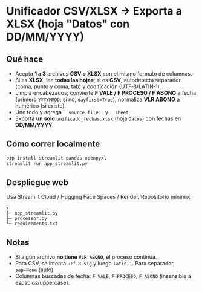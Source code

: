 
# Unificador CSV/XLSX → Exporta a XLSX (hoja "Datos" con DD/MM/YYYY)

## Qué hace
- Acepta **1 a 3** archivos **CSV o XLSX** con el mismo formato de columnas.
- Si es **XLSX**, lee **todas las hojas**; si es **CSV**, autodetecta separador (coma, punto y coma, tab) y codificación (UTF‑8/LATIN‑1).
- Limpia encabezados; convierte **F VALE / F PROCESO / F ABONO** a fecha (primero `YYYYMMDD`; si no, `dayfirst=True`); normaliza **VLR ABONO** a numérico (si existe).
- Une todo y agrega `__source_file__` y `__sheet__`.
- Exporta **un solo** `unificado_fechas.xlsx` (hoja `Datos`) con fechas en **DD/MM/YYYY**.

## Cómo correr localmente
```bash
pip install streamlit pandas openpyxl
streamlit run app_streamlit.py
```

## Despliegue web
Usa Streamlit Cloud / Hugging Face Spaces / Render. Repositorio mínimo:
```
/
├─ app_streamlit.py
├─ processor.py
└─ requirements.txt
```

## Notas
- Si algún archivo **no tiene `VLR ABONO`**, el proceso continúa.
- Para CSV, se intenta `utf-8-sig` y luego `latin-1`. Para separador, `sep=None` (auto).
- Columnas buscadas de fecha: `F VALE`, `F PROCESO`, `F ABONO` (insensible a espacios/uppercase).
